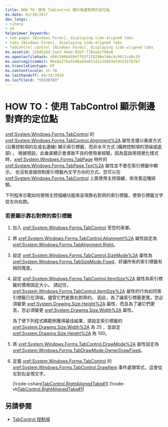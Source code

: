```yaml
---
title: HOW TO：使用 TabControl 顯示側邊對齊的定位點
ms.date: 03/30/2017
dev_langs:
- csharp
- vb
helpviewer_keywords:
- tab pages [Windows Forms], displaying side-aligned tabs
- tabs [Windows Forms], displaying side-aligned tabs
- TabControl control [Windows Forms], displaying side-aligned tabs
ms.assetid: 110d5abd-3ae3-4ded-95bf-778aaac798a0
ms.openlocfilehash: d98c5906d99dff9371f8290e7dbc9c9011cd0c29
ms.sourcegitcommit: 0be8a279af6d8a43e03141e349d3efd5d35f8767
ms.translationtype: HT
ms.contentlocale: zh-TW
ms.lasthandoff: 04/18/2019
ms.locfileid: "59338783"
---
```

# <a name="how-to-display-side-aligned-tabs-with-tabcontrol"></a>HOW TO：使用 TabControl 顯示側邊對齊的定位點
<xref:System.Windows.Forms.TabControl> 的 <xref:System.Windows.Forms.TabControl.Alignment%2A> 屬性支援以垂直方式 (沿著控制項的左或右邊緣) 顯示索引標籤，而非水平方式 (橫跨控制項的頂端或底部) 。 根據預設，此垂直顯示會導致不良的使用者經驗，因為當啟用視覺化樣式時，<xref:System.Windows.Forms.TabPage> 物件的 <xref:System.Windows.Forms.TabPage.Text%2A> 屬性並不會在索引標籤中顯示。 也沒有直接控制索引標籤內文字方向的方式。您可以在 <xref:System.Windows.Forms.TabControl> 上面使用主控描繪，來改善這種經驗。  
  
 下列程序示範如何使用主控描繪功能來呈現靠右對齊的索引標籤，使索引標籤文字從左向右跑。  
  
### <a name="to-display-right-aligned-tabs"></a>若要顯示靠右對齊的索引標籤  
  
1. 加入 <xref:System.Windows.Forms.TabControl> 至您的表單。  
  
2. 將 <xref:System.Windows.Forms.TabControl.Alignment%2A> 屬性設定為 <xref:System.Windows.Forms.TabAlignment.Right>。  
  
3. 設定 <xref:System.Windows.Forms.TabControl.SizeMode%2A> 屬性為 <xref:System.Windows.Forms.TabSizeMode.Fixed>，好讓所有的索引標籤有相同寬度。  
  
4. 設定 <xref:System.Windows.Forms.TabControl.ItemSize%2A> 屬性為索引標籤的慣用固定大小。 請記住，<xref:System.Windows.Forms.TabControl.ItemSize%2A> 屬性的行為如同索引標籤已在頂端，儘管它們是靠右對齊的。 因此，為了讓索引標籤更寬，您必須變更 <xref:System.Drawing.Size.Height%2A> 屬性，而且為了讓它們更高，您必須變更 <xref:System.Drawing.Size.Width%2A> 屬性。  
  
     為了使下列程式碼範例獲得最佳結果，請設定索引標籤的 <xref:System.Drawing.Size.Width%2A> 為 25 ，並設定 <xref:System.Drawing.Size.Height%2A> 為 100。  
  
5. 將 <xref:System.Windows.Forms.TabControl.DrawMode%2A> 屬性設定為 <xref:System.Windows.Forms.TabDrawMode.OwnerDrawFixed>。  
  
6. 定義 <xref:System.Windows.Forms.TabControl> 的 <xref:System.Windows.Forms.TabControl.DrawItem> 事件處理常式，這會從左到右呈現文字。  
  
     [!code-csharp[TabControl.RightAlignedTabs#1](~/samples/snippets/csharp/VS_Snippets_Winforms/TabControl.RightAlignedTabs/CS/Form1.cs#1)]
     [!code-vb[TabControl.RightAlignedTabs#1](~/samples/snippets/visualbasic/VS_Snippets_Winforms/TabControl.RightAlignedTabs/VB/Form1.vb#1)]  
  
## <a name="see-also"></a>另請參閱

- [TabControl 控制項](tabcontrol-control-windows-forms.md)
